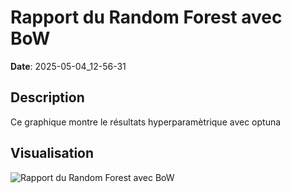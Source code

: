 # Rapport du Random Forest avec BoW
**Date**: 2025-05-04_12-56-31

## Description
Ce graphique montre le résultats hyperparamètrique avec optuna

## Visualisation
![Rapport du Random Forest avec BoW](../../static/images/rapport_du_random_forest_avec_bow_plot.png)
